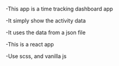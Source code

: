 -This app is a time tracking dashboard app

-It simply show the activity data

-It uses the data from a json file

-This is a react app

-Use scss, and vanilla js
